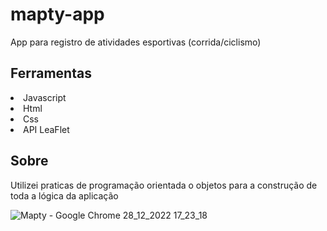 # mapty-app
App para registro de atividades esportivas (corrida/ciclismo) 

<h2>Ferramentas</h2>
<li>Javascript</li>
<li>Html</li>
<li>Css</li>
<li>API LeaFlet</li>

<h2>Sobre </h2>
<p>Utilizei praticas de programação orientada o objetos para a construção de toda a lógica da aplicação </p>


![Mapty - Google Chrome 28_12_2022 17_23_18](https://user-images.githubusercontent.com/96319481/209868704-921a5cd1-0034-41d0-b4ce-6c9e17ba6556.png)

